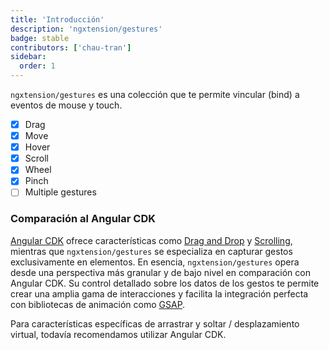 ```yaml
---
title: 'Introducción'
description: 'ngxtension/gestures'
badge: stable
contributors: ['chau-tran']
sidebar:
  order: 1
---
```


`ngxtension/gestures` es una colección que te permite vincular (bind) a eventos de mouse y touch.

- [x] Drag
- [x] Move
- [x] Hover
- [x] Scroll
- [x] Wheel
- [x] Pinch
- [ ] Multiple gestures

### Comparación al Angular CDK

[Angular CDK](https://material.angular.io/cdk/categories) ofrece características como [Drag and Drop](https://material.angular.io/cdk/drag-drop/overview) y [Scrolling](https://material.angular.io/cdk/scrolling/overview),
mientras que `ngxtension/gestures` se especializa en capturar gestos exclusivamente en elementos. En esencia, `ngxtension/gestures` opera desde una perspectiva más granular y de bajo nivel en comparación con Angular CDK.
Su control detallado sobre los datos de los gestos te permite crear una amplia gama de interacciones y facilita la integración perfecta con bibliotecas de animación como [GSAP](https://greensock.com/gsap/).

Para características específicas de arrastrar y soltar / desplazamiento virtual, todavía recomendamos utilizar Angular CDK.

